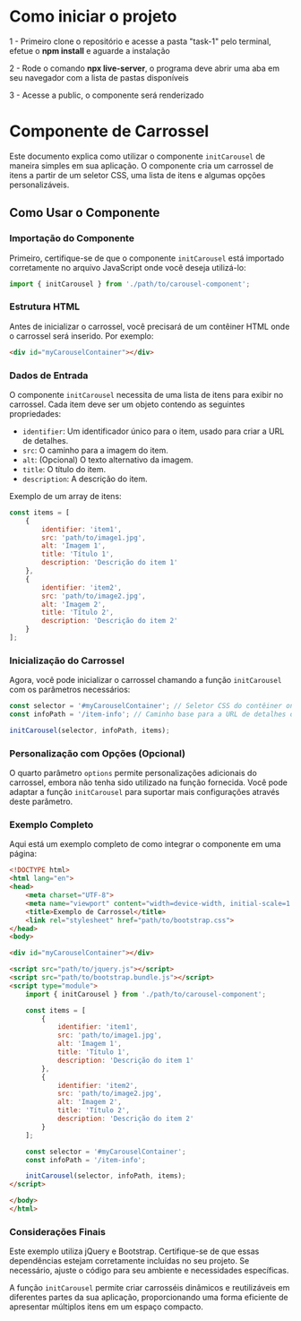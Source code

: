 # Como iniciar o projeto

1 - Primeiro clone o repositório e acesse a pasta "task-1" pelo terminal, efetue o **npm install** e aguarde a instalação

2 - Rode o comando **npx live-server**, o programa deve abrir uma aba em seu navegador com a lista de pastas disponíveis

3 - Acesse a public, o componente será renderizado

# Componente de Carrossel

Este documento explica como utilizar o componente `initCarousel` de maneira simples em sua aplicação. O componente cria um carrossel de itens a partir de um seletor CSS, uma lista de itens e algumas opções personalizáveis.

## Como Usar o Componente

### Importação do Componente

Primeiro, certifique-se de que o componente `initCarousel` está importado corretamente no arquivo JavaScript onde você deseja utilizá-lo:

```javascript
import { initCarousel } from './path/to/carousel-component';
```

### Estrutura HTML

Antes de inicializar o carrossel, você precisará de um contêiner HTML onde o carrossel será inserido. Por exemplo:

```html
<div id="myCarouselContainer"></div>
```

### Dados de Entrada

O componente `initCarousel` necessita de uma lista de itens para exibir no carrossel. Cada item deve ser um objeto contendo as seguintes propriedades:

- `identifier`: Um identificador único para o item, usado para criar a URL de detalhes.
- `src`: O caminho para a imagem do item.
- `alt`: (Opcional) O texto alternativo da imagem.
- `title`: O título do item.
- `description`: A descrição do item.

Exemplo de um array de itens:

```javascript
const items = [
    {
        identifier: 'item1',
        src: 'path/to/image1.jpg',
        alt: 'Imagem 1',
        title: 'Título 1',
        description: 'Descrição do item 1'
    },
    {
        identifier: 'item2',
        src: 'path/to/image2.jpg',
        alt: 'Imagem 2',
        title: 'Título 2',
        description: 'Descrição do item 2'
    }
];
```

### Inicialização do Carrossel

Agora, você pode inicializar o carrossel chamando a função `initCarousel` com os parâmetros necessários:

```javascript
const selector = '#myCarouselContainer'; // Seletor CSS do contêiner onde o carrossel será inserido
const infoPath = '/item-info'; // Caminho base para a URL de detalhes dos itens

initCarousel(selector, infoPath, items);
```

### Personalização com Opções (Opcional)

O quarto parâmetro `options` permite personalizações adicionais do carrossel, embora não tenha sido utilizado na função fornecida. Você pode adaptar a função `initCarousel` para suportar mais configurações através deste parâmetro.

### Exemplo Completo

Aqui está um exemplo completo de como integrar o componente em uma página:

```html
<!DOCTYPE html>
<html lang="en">
<head>
    <meta charset="UTF-8">
    <meta name="viewport" content="width=device-width, initial-scale=1.0">
    <title>Exemplo de Carrossel</title>
    <link rel="stylesheet" href="path/to/bootstrap.css">
</head>
<body>

<div id="myCarouselContainer"></div>

<script src="path/to/jquery.js"></script>
<script src="path/to/bootstrap.bundle.js"></script>
<script type="module">
    import { initCarousel } from './path/to/carousel-component';

    const items = [
        {
            identifier: 'item1',
            src: 'path/to/image1.jpg',
            alt: 'Imagem 1',
            title: 'Título 1',
            description: 'Descrição do item 1'
        },
        {
            identifier: 'item2',
            src: 'path/to/image2.jpg',
            alt: 'Imagem 2',
            title: 'Título 2',
            description: 'Descrição do item 2'
        }
    ];

    const selector = '#myCarouselContainer';
    const infoPath = '/item-info';

    initCarousel(selector, infoPath, items);
</script>

</body>
</html>
```

### Considerações Finais

Este exemplo utiliza jQuery e Bootstrap. Certifique-se de que essas dependências estejam corretamente incluídas no seu projeto. Se necessário, ajuste o código para seu ambiente e necessidades específicas.

A função `initCarousel` permite criar carrosséis dinâmicos e reutilizáveis em diferentes partes da sua aplicação, proporcionando uma forma eficiente de apresentar múltiplos itens em um espaço compacto.


